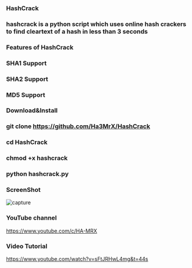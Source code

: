 ### HashCrack
### hashcrack is a python script which uses  online hash crackers to find cleartext of a hash in less than 3 seconds

### Features of HashCrack

### SHA1 Support
### SHA2 Support
### MD5 Support

### Download&Install 

### git clone https://github.com/Ha3MrX/HashCrack

### cd HashCrack

### chmod +x hashcrack

### python hashcrack.py

### ScreenShot 

![capture](https://user-images.githubusercontent.com/33704360/38766570-837bc3d6-3f88-11e8-9747-e0e7d1a2c496.PNG)

### YouTube channel

https://www.youtube.com/c/HA-MRX

### Video Tutorial

https://www.youtube.com/watch?v=sFtJRHwL4mg&t=44s
